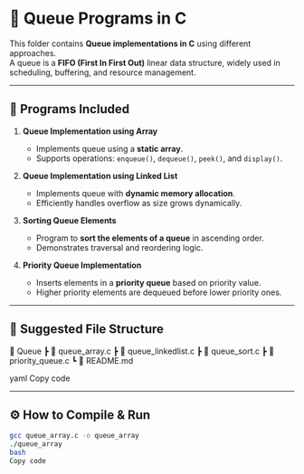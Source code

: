 # 📂 Queue Programs in C  

This folder contains **Queue implementations in C** using different approaches.  
A queue is a **FIFO (First In First Out)** linear data structure, widely used in scheduling, buffering, and resource management.  

---

## 📌 Programs Included  

1. **Queue Implementation using Array**  
   - Implements queue using a **static array**.  
   - Supports operations: `enqueue()`, `dequeue()`, `peek()`, and `display()`.  

2. **Queue Implementation using Linked List**  
   - Implements queue with **dynamic memory allocation**.  
   - Efficiently handles overflow as size grows dynamically.  

3. **Sorting Queue Elements**  
   - Program to **sort the elements of a queue** in ascending order.  
   - Demonstrates traversal and reordering logic.  

4. **Priority Queue Implementation**  
   - Inserts elements in a **priority queue** based on priority value.  
   - Higher priority elements are dequeued before lower priority ones.  

---

## 📂 Suggested File Structure  

📂 Queue
┣ 📜 queue_array.c
┣ 📜 queue_linkedlist.c
┣ 📜 queue_sort.c
┣ 📜 priority_queue.c
┗ 📜 README.md

yaml
Copy code

---

## ⚙️ How to Compile & Run  

```bash
gcc queue_array.c -o queue_array
./queue_array
bash
Copy code